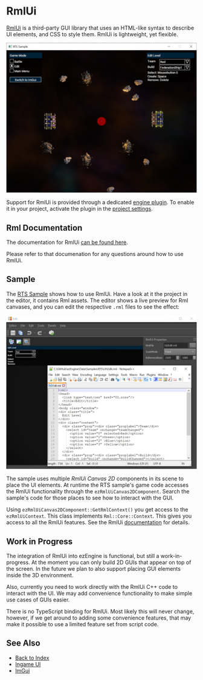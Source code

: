# RmlUi

[RmlUi](https://github.com/mikke89/RmlUi) is a third-party GUI library that uses an HTML-like syntax to describe UI elements, and CSS to style them. RmlUi is lightweight, yet flexible.

![RmlUi](media/rmlui.jpg)

Support for RmlUi is provided through a dedicated [engine plugin](../custom-code/cpp/engine-plugins.md). To enable it in your project, activate the plugin in the [project settings](../projects/project-settings.md).

## Rml Documentation

The documentation for RmlUi [can be found here](https://mikke89.github.io/RmlUiDoc/index.html).

Please refer to that documenation for any questions around how to use RmlUi.

## Sample

The [RTS Sample](../samples/rts.md) shows how to use RmlUi. Have a look at it the project in the editor, it contains Rml assets. The editor shows a live preview for Rml canvases, and you can edit the respective `.rml` files to see the effect:

![Edit RmlUi](media/rml-edit.jpg)

The sample uses multiple *RmlUi Canvas 2D* components in its scene to place the UI elements. At runtime the RTS sample's game code accesses the RmlUi functionality through the `ezRmlUiCanvas2DComponent`. Search the sample's code for those places to see how to interact with the GUI.

Using `ezRmlUiCanvas2DComponent::GetRmlContext()` you get access to the `ezRmlUiContext`. This class implements `Rml::Core::Context`. This gives you access to all the RmlUi features. See the RmlUi [documentation](https://mikke89.github.io/RmlUiDoc/index.html) for details.

## Work in Progress

The integration of RmlUi into ezEngine is functional, but still a work-in-progress. At the moment you can only build 2D GUIs that appear on top of the screen. In the future we plan to also support placing GUI elements inside the 3D environment.

Also, currently you need to work directly with the RmlUi C++ code to interact with the UI. We may add convenience functionality to make simple use cases of GUIs easier.

There is no TypeScript binding for RmlUi. Most likely this will never change, however, if we get around to adding some convenience features, that may make it possible to use a limited feature set from script code.

## See Also

* [Back to Index](../index.md)
* [Ingame UI](ui.md)
* [ImGui](imgui.md)